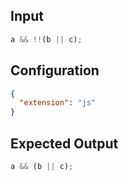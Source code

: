
## Input
```javascript input
a && !!(b || c);
```

## Configuration
```json configuration
{
  "extension": "js"
}
```

## Expected Output
```javascript expected output
a && (b || c);
```
